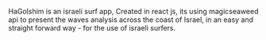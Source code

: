 HaGolshim is an israeli surf app, 
Created in react js,
its using magicseaweed api to present the waves analysis across the coast of Israel, 
in an easy and straight forward way - for the use of israeli surfers.
